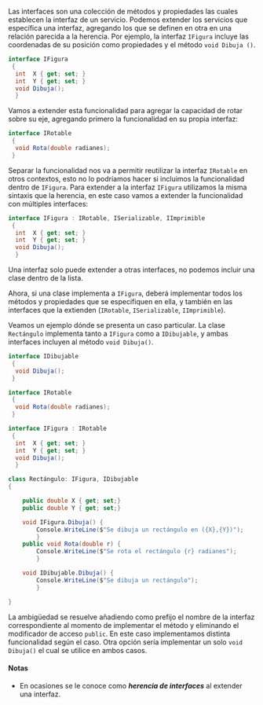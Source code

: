 
Las interfaces son una colección de métodos y propiedades las cuales 
establecen la interfaz de un servicio. Podemos extender 
los servicios que específica una interfaz, agregando los que se definen 
en otra en una relación parecida a la herencia. Por ejemplo, 
la interfaz `IFigura` incluye las coordenadas de su posición como propiedades 
y el método `void Dibuja ()`.  


```csharp
interface IFigura 
 {
  int  X { get; set; } 
  int  Y { get; set; } 
  void Dibuja();  
  }
```

Vamos a extender esta funcionalidad 
para agregar la capacidad de rotar sobre su eje, agregando primero la funcionalidad 
en su propia interfaz:

```csharp
interface IRotable 
 {
  void Rota(double radianes);  
 }
```

Separar la funcionalidad nos va a permitir reutilizar la interfaz `IRotable` en otros 
contextos, esto no lo podríamos hacer si incluimos la funcionalidad dentro de `IFigura`. 
Para extender a la interfaz `IFigura` utilizamos la misma sintaxis que la herencia, 
en este caso vamos a extender la funcionalidad con múltiples interfaces:

```csharp
interface IFigura : IRotable, ISerializable, IImprimible
 {
  int  X { get; set; } 
  int  Y { get; set; } 
  void Dibuja();  
  }
```

Una interfaz solo puede extender a otras interfaces, no podemos incluir una clase dentro
de la lista. 

Ahora, si una clase implementa a `IFigura`, deberá implementar todos los métodos y propiedades 
que se especifiquen en ella, y también en las interfaces que la extienden 
(`IRotable`, `ISerializable`, `IImprimible`). 

Veamos un ejemplo dónde se presenta un caso particular. La clase `Rectángulo` implementa 
tanto a `IFigura` como a `IDibujable`, y ambas interfaces incluyen al método `void Dibuja()`. 

```csharp
interface IDibujable
 {
  void Dibuja();
 }

interface IRotable 
 {
  void Rota(double radianes);  
 }

interface IFigura : IRotable
 {
  int  X { get; set; } 
  int  Y { get; set; } 
  void Dibuja();  
  }

class Rectángulo: IFigura, IDibujable
{

    public double X { get; set;}
    public double Y { get; set;}

    void IFigura.Dibuja() { 
        Console.WriteLine($"Se dibuja un rectángulo en ({X},{Y})");
        }
    public void Rota(double r) { 
        Console.WriteLine($"Se rota el rectángulo {r} radianes");
        }

    void IDibujable.Dibuja() { 
        Console.WriteLine($"Se dibuja un rectángulo");
        }

}
``` 

La ambigüedad se resuelve añadiendo como prefijo el nombre de la interfaz correspondiente 
al momento de implementar el método y eliminando el modificador de acceso `public`. En
este caso implementamos distinta funcionalidad según el caso. Otra opción sería implementar 
un solo `void Dibuja()` el cual se utilice en ambos casos.

#### Notas

* En ocasiones se le conoce como ***herencia de interfaces*** al extender una interfaz.

